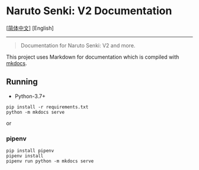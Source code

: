 Naruto Senki: V2 Documentation
==============================

[[简体中文](README.md)] [English]

---

> Documentation for Naruto Senki: V2 and more.

This project uses Markdown for documentation which is compiled with [mkdocs](http://www.mkdocs.org).

## Running

* Python-3.7+

```
pip install -r requirements.txt
python -m mkdocs serve
```

or

### pipenv

```
pip install pipenv
pipenv install
pipenv run python -m mkdocs serve
```
